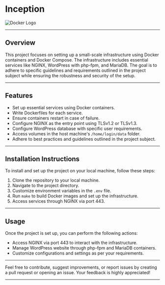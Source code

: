 # Inception

![Docker Logo](https://www.docker.com/sites/default/files/d8/2019-07/horizontal-logo-monochromatic-white.png)

---

## Overview

This project focuses on setting up a small-scale infrastructure using Docker containers and Docker Compose. The infrastructure includes essential services like NGINX, WordPress with php-fpm, and MariaDB. The goal is to adhere to specific guidelines and requirements outlined in the project subject while ensuring the robustness and security of the setup.

---

## Features

- Set up essential services using Docker containers.
- Write Dockerfiles for each service.
- Ensure containers restart in case of failure.
- Configure NGINX as the entry point using TLSv1.2 or TLSv1.3.
- Configure WordPress database with specific user requirements.
- Access volumes in the host machine's `/home/login/data` folder.
- Adhere to best practices and guidelines outlined in the project subject.

---

## Installation Instructions

To install and set up the project on your local machine, follow these steps:

1. Clone the repository to your local machine.
2. Navigate to the project directory.
3. Customize environment variables in the `.env` file.
4. Run `make` to build Docker images and set up the infrastructure.
5. Access services through NGINX via port 443.

---

## Usage

Once the project is set up, you can perform the following actions:

- Access NGINX via port 443 to interact with the infrastructure.
- Manage WordPress website through php-fpm and MariaDB containers.
- Customize configurations and settings as per your requirements.

---

Feel free to contribute, suggest improvements, or report issues by creating a pull request or opening an issue. Your feedback is highly appreciated!

--- 